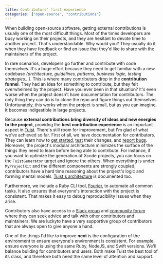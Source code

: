 ```yaml
---
title: Contributors' first experience
categories: ["open-source", "contributions"]
---
```


When building open-source software,
getting external contributions is usually one of the most difficult things.
Most of the times developers are busy working on their projects,
and they are hesitant to devote time to another project.
That's understandable.
Why would you?
They usually do it when they have feedback or find an issue that they'd like to share with the maintainers of the project.

In rare scenarios,
developers go further and contribute with code themselves.
It's a huge effort because they need to get familiar with a new codebase _(architecture, guidelines, patterns, business logic, testing strategies...)_.
This is where many contributors drop in the **contribution funnel**.
They had an idea for something to contribute,
but they felt overwhelmed by the project.
Have you ever been in that situation?
It's even worse when the project doesn't have documentation for contributors.
The only thing they can do is to clone the repo and figure things out themselves.
Unfortunately,
this works when the project is small,
but as you can imagine,
it becomes indigestible in large projects.

Because **external contributions bring diversity of ideas and new energies to the project**,
providng the **best contribution experience** is an important aspect in [Tuist](https://tuist.io).
There's still room for improvement,
but I'm glad of what we've achieved so far.
First of all,
we have documentation for contributors.
They can learn how to [get started](https://docs.tuist.io/contributors/get-started/),
[test](https://docs.tuist.io/contributors/testing-strategy) their changes,
and [report bugs](https://docs.tuist.io/contributors/reporting-bugs).
Moreover,
the project's modular architecture minimizes the surface of the things they need to learn before being able to contribute.
For instance,
if you want to optimize the generation of Xcode projects,
you can focus on the `TuistGenerator` target and ignore the others.
When everything is under `MyProjectKit` and the different components are strongly coupled,
contributors have a hard time reasoning about the project's logic and forming mental models.
[Tuist's architecture](https://docs.tuist.io/contributors/architecture) is documented too.

Furthermore,
we include a Ruby CLI tool,
[Fourier](https://github.com/tuist/tuist/tree/main/projects/fourier),
to automate all common tasks.
It also ensures that everyone's interaction with the project is consistent.
That makes it easy to debug reproducibility issues when they arise.

Contributors also have access to a [Slack group](https://join.slack.com/t/tuistapp/shared_invite/zt-g38gajhj-D6LLakrPnVCy4sLm24KxaQ) and [community forum](https://github.com/tuist/tuist/discussions) where they can seek advice and talk with other contributors and maintainers.
We are luckyto have a very supportive group of contributors that are always open to give anyone a hand.

One of the things I'd like to improve **next** is the configuration of the environment to ensure everyone's environment is consistent.
For example, ensure everyone is using the same Ruby, NodeJS, and Swift versions.
We'll balance building for contributors and users.
Both make Tuist the best tool of its class, 
and therefore both need the same level of attention and support.
